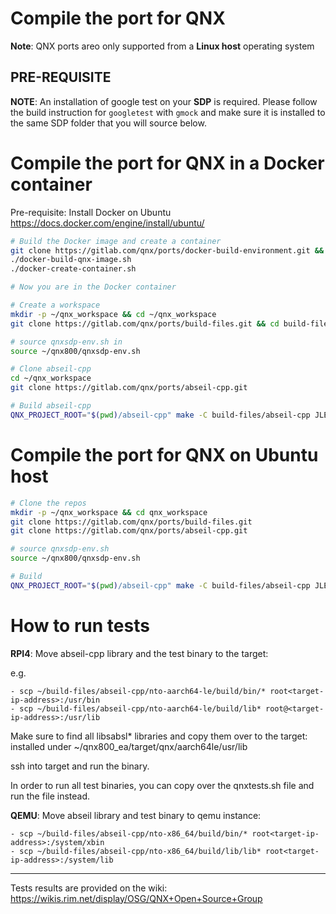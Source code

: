 # Compile the port for QNX

**Note**: QNX ports areo only supported from a **Linux host** operating system

## PRE-REQUISITE
**NOTE**: An installation of google test on your **SDP** is required. Please follow the build instruction for `googletest` with `gmock` and make sure it is installed to the same SDP folder that you will source below.

# Compile the port for QNX in a Docker container

Pre-requisite: Install Docker on Ubuntu https://docs.docker.com/engine/install/ubuntu/
```bash
# Build the Docker image and create a container
git clone https://gitlab.com/qnx/ports/docker-build-environment.git && cd docker-build-environment
./docker-build-qnx-image.sh
./docker-create-container.sh

# Now you are in the Docker container

# Create a workspace
mkdir -p ~/qnx_workspace && cd ~/qnx_workspace
git clone https://gitlab.com/qnx/ports/build-files.git && cd build-files

# source qnxsdp-env.sh in
source ~/qnx800/qnxsdp-env.sh

# Clone abseil-cpp
cd ~/qnx_workspace
git clone https://gitlab.com/qnx/ports/abseil-cpp.git

# Build abseil-cpp
QNX_PROJECT_ROOT="$(pwd)/abseil-cpp" make -C build-files/abseil-cpp JLEVEL=$(nproc) install
```

# Compile the port for QNX on Ubuntu host
```bash
# Clone the repos
mkdir -p ~/qnx_workspace && cd qnx_workspace
git clone https://gitlab.com/qnx/ports/build-files.git
git clone https://gitlab.com/qnx/ports/abseil-cpp.git

# source qnxsdp-env.sh
source ~/qnx800/qnxsdp-env.sh

# Build
QNX_PROJECT_ROOT="$(pwd)/abseil-cpp" make -C build-files/abseil-cpp JLEVEL=$(nproc) install
```

# How to run tests

**RPI4**: Move abseil-cpp library and the test binary to the target:

e.g.

    - scp ~/build-files/abseil-cpp/nto-aarch64-le/build/bin/* root<target-ip-address>:/usr/bin
    - scp ~/build-files/abseil-cpp/nto-aarch64-le/build/lib* root@<target-ip-address>:/usr/lib

Make sure to find all libsabsl* libraries and copy them over to the target: installed under ~/qnx800_ea/target/qnx/aarch64le/usr/lib

ssh into target and run the binary.

In order to run all test binaries, you can copy over the qnxtests.sh file and run the file instead.

**QEMU**: Move abseil library and test binary to qemu instance:

    - scp ~/build-files/abseil-cpp/nto-x86_64/build/bin/* root<target-ip-address>:/system/xbin
    - scp ~/build-files/abseil-cpp/nto-x86_64/build/lib/lib* root<target-ip-address>:/system/lib

---
Tests results are provided on the wiki: https://wikis.rim.net/display/OSG/QNX+Open+Source+Group